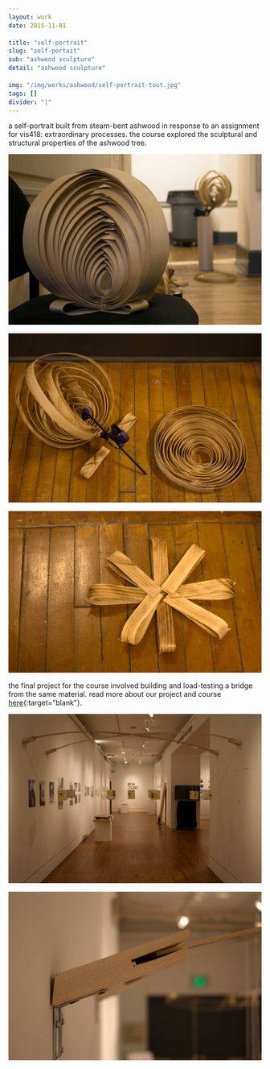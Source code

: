 ```yaml
---
layout: work
date: 2015-11-01

title: "self-portrait"
slug: "self-portait"
sub: "ashwood sculpture"
detail: "ashwood sculpture"

img: "/img/works/ashwood/self-portrait-tout.jpg"
tags: []
divider: "|"
---
```


a self-portrait built from steam-bent ashwood in response to an assignment for vis418: extraordinary processes. the course explored the sculptural and structural properties of the ashwood tree.

![self-portrait](/img/works/ashwood/self-portrait.jpg)

![self-portrait](/img/works/ashwood/steam-bent-wood.jpg)

![self-portrait](/img/works/ashwood/asterisk.jpg)

the final project for the course involved building and load-testing a bridge from the same material. read more about our project and course [here](https://www.princeton.edu/news/2016/02/08/extraordinary-processes-course-links-art-and-engineering){:target="blank"}.

![bridge](/img/works/ashwood/bridge.jpg)

![bridge](/img/works/ashwood/joint.jpg)
